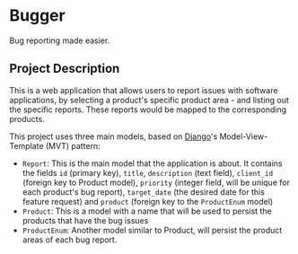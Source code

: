 # Bugger
Bug reporting made easier.

## Project Description

This is a web application that allows users to report issues with software applications, by selecting a product's specific product area - and listing out the specific reports. These reports would be mapped to the corresponding products.

This project uses three main models, based on [Django](http://www.djangoproject.com/)'s Model-View-Template (MVT) pattern:

* `Report`: This is the main model that the application is about. It
  contains the fields `id` (primary key), `title`, `description` (text field), `client_id`
  (foreign key to Product model),
  `priority` (integer field, will be unique for each product's bug
  report), `target_date` (the desired date for this feature request) and 
  `product` (foreign key to the `ProductEnum` model)
* `Product`: This is a model with a name that will be used to persist the
  products that have the bug issues
* `ProductEnum`: Another model similar to Product, will persist the product
  areas of each bug report.
